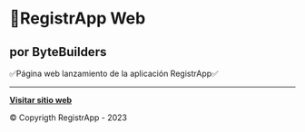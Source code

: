 # 🥏RegistrApp Web
## por ByteBuilders

✅Página web lanzamiento de la aplicación RegistrApp✅

---

**[Visitar sitio web](https://clyonsmt.github.io/RegistrApp-Web/)**

© Copyrigth RegistrApp - 2023